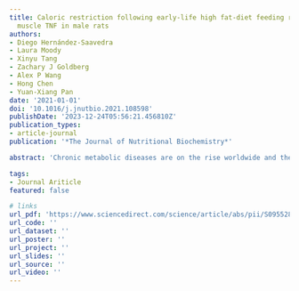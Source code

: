 ```yaml
---
title: Caloric restriction following early-life high fat-diet feeding represses skeletal
  muscle TNF in male rats
authors:
- Diego Hernández-Saavedra
- Laura Moody
- Xinyu Tang
- Zachary J Goldberg
- Alex P Wang
- Hong Chen
- Yuan-Xiang Pan
date: '2021-01-01'
doi: '10.1016/j.jnutbio.2021.108598'
publishDate: '2023-12-24T05:56:21.456810Z'
publication_types:
- article-journal
publication: '*The Journal of Nutritional Biochemistry*'

abstract: 'Chronic metabolic diseases are on the rise worldwide and their etiology is multifactorial. Among them, inflammatory components like Tumor Necrosis Factor (TNF), contribute to whole-body metabolic impairment. Caloric Restriction (CR) combats metabolic diseases, but how it reduces inflammation remains understudied. We aimed to evaluate the impact of chronic CR on muscle inflammation, in particular TNF. In our study, 4-week old male Sprague-Dawley rats were fed a high-fat diet (HF, 45% Kcal of fat from lard) ad libitum for 3 months. After estimation of their energy requirement (1 month), they were then divided into three groups: HF ad libitum (OL), weight maintenance with AIN93M (9.5% Kcal from fat; ML, 100% of energy requirement), and caloric restriction (CR, AIN93M with 75% of energy requirement). This dietary intervention continued for six months. At this point, rats were sacrificed and gastrocnemius muscle was collected. CR induced a profound shift in fat and lean mass, and decreased growth factor IGF-1. Muscle qPCR analysis showed a marked decrease in inflammation and TNF (premRNA, mRNA, and protein) by CR, accompanied by Tnf promoter DNA hypermethylation. CR increased expression of histone deacetylase Sirt6 and decreased methyltransferase Suv39h1, together with decreased Tnf promoter and coding region binding of NF- κB and C/EBP-β. Following miRNA database mining, qPCR analysis revealed that CR downregulated the proinflammatory miR-19b and increased the anti-inflammatory miR-181a and its known targets. Chronic CR is able to regulate muscle-specific inflammation by targeting the NF-κB pathway as well as transcriptional and post-transcriptional regulation of Tnf gene.'

tags:
- Journal Ariticle
featured: false

# links
url_pdf: 'https://www.sciencedirect.com/science/article/abs/pii/S0955286321000188?via%3Dihub'
url_code: ''
url_dataset: ''
url_poster: ''
url_project: ''
url_slides: ''
url_source: ''
url_video: ''
---
```

